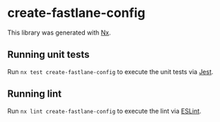 # create-fastlane-config

This library was generated with [Nx](https://nx.dev).

## Running unit tests

Run `nx test create-fastlane-config` to execute the unit tests via [Jest](https://jestjs.io).

## Running lint

Run `nx lint create-fastlane-config` to execute the lint via [ESLint](https://eslint.org/).
